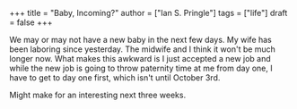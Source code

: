 +++
title = "Baby, Incoming?"
author = ["Ian S. Pringle"]
tags = ["life"]
draft = false
+++

We may or may not have a new baby in the next few days. My wife has been
laboring since yesterday. The midwife and I think it won't be much longer now.
What makes this awkward is I just accepted a new job and while the new job is
going to throw paternity time at me from day one, I have to get to day one
first, which isn't until October 3rd.

Might make for an interesting next three weeks.
